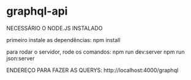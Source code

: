 # graphql-api

NECESSÁRIO O NODE.JS INSTALADO

primeiro instale as dependências:
npm install

para rodar o servidor, rode os comandos:
npm run dev:server
npm run json:server

ENDEREÇO PARA FAZER AS QUERYS: http://localhost:4000/graphql
